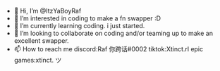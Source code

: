 - 👋 Hi, I’m @ItzYaBoyRaf
- 👀 I’m interested in coding to make a fn swapper :D
- 🌱 I’m currently learning coding. i just started.
- 💞️ I’m looking to collaborate on coding and/or teaming up to make an excellent swapper.
- 📫 How to reach me discord:Raf 你跨话#0002 tiktok:Xtinct.rl epic games:xtinct. ツ

<!---
ItzYaBoyRaf/ItzYaBoyRaf is a ✨ special ✨ repository because its `README.md` (this file) appears on your GitHub profile.
You can click the Preview link to take a look at your changes.
--->
